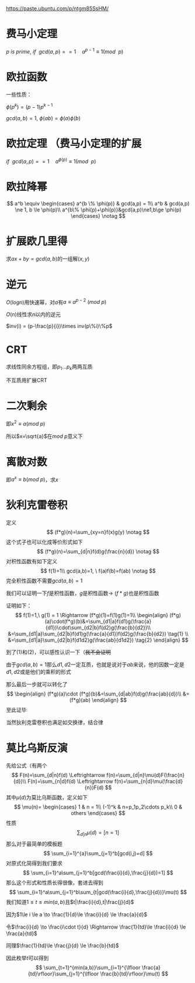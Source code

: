 https://paste.ubuntu.com/p/ntgm85SsHM/
# 费马小定理

$p\ is \ prime,\ if \ \ gcd(a,p) == 1 \quad a^{p-1}\equiv 1(mod \ \ p)$

# 欧拉函数

一些性质：

$\phi(p^k)=(p-1)p^{k-1}$

$gcd(a,b)=1,\ \phi(ab)=\phi(a)\phi(b)$

# 欧拉定理 （费马小定理的扩展

$if \ \ gcd(a,p)==1 \quad a^{\phi(p)}\equiv1(mod \ \ p)$

# 欧拉降幂

$$
a^b \equiv 
\begin{cases}
a^{b \% \phi(p)} & gcd(a,p) = 1\\
a^b & gcd(a,p) \ne 1, b \le \phi(p)\\
a^{b\% \phi(p)+\phi(p)}&gcd(a,p)\ne1,b\ge \phi(p)
\end{cases} \notag
$$

# 扩展欧几里得

求$ax+by=gcd(a,b)$的一组解$(x,y)$

# 逆元

$O(logn)$用快速幂，对$a$有$a\equiv a^{p-2} \ (mod\ p)$

$O(n)$线性求$n$以内的逆元

$inv(i) = (p-\frac{p}{i})\times inv(p\%i)\%p$

# CRT

求线性同余方程组，即$p_1 \dots p_k$两两互质

不互质用扩展CRT

# 二次剩余

即$x^2\equiv a(mod \ p)$

所以$x=\sqrt{a}$在$mod \ p$意义下

# 离散对数

即$a^x\equiv b(mod \ p)$，求$x$

# 狄利克雷卷积

定义
$$
(f*g)(n)=\sum_{xy=n}f(x)g(y) \notag
$$
这个式子也可以化成等价形式如下
$$
(f*g)(n)=\sum_{d|n}f(d)g(\frac{n}{d}) \notag
$$
对积性函数有如下定义
$$
f(1)=1\\
gcd(a,b)=1, \ f(a)f(b)=f(ab) \notag
$$
完全积性函数不需要$gcd(a,b)=1$

我们可以证明一下$f$是积性函数，$g$是积性函数$\to\ (f*g)$也是积性函数

证明如下：
$$
f(1)=1,\ g(1) = 1 \Rightarrow (f*g)(1)=f(1)g(1)=1\\
\begin{align} 
(f*g)(a)\cdot(f*g)(b)&=\sum_{d1|a}f(d1)g(\frac{a}{d1})\cdot\sum_{d2|b}f(d2)g(\frac{b}{d2})\\
&=\sum_{d1|a}\sum_{d2|b}f(d1)g(\frac{a}{d1})f(d2)g(\frac{b}{d2}) \tag{1} \\
&=\sum_{d1|a}\sum_{d2|b}f(d1d2)g(\frac{ab}{d1d2}) \tag{2}
\end{align} 
$$

到了(1)和(2)，可以感性认识一下（~~我不会证明~~

由于$gcd(a,b)=1$那么$d1,d2$一定互质，也就是说对于$ab$来说，他的因数一定是$d1,d2$或是他们的乘积的形式

那么最后一步就可以转化了
$$
\begin{align}
(f*g)(a)\cdot (f*g)(b)&=\sum_{d|ab}f(d)g(\frac{ab}{d})\\
&=(f*g)(ab)
\end{align}
$$
至此证毕

当然狄利克雷卷积也满足如交换律，结合律

# 莫比乌斯反演

先给公式（有两个
$$
F(n)=\sum_{d|n}f(d) \Leftrightarrow f(n)=\sum_{d|n}\mu(d)F(\frac{n}{d})\\
F(n)=\sum_{n|d}f(d) \Leftrightarrow f(n)=\sum_{n|d}\mu(\frac{d}{n})F(d)
$$
其中$\mu(d)$为莫比乌斯函数，定义如下
$$
\mu(n)=
\begin{cases}
1 & n = 1\\
(-1)^k & n=p_1p_2\cdots p_k\\
0 & others
\end{cases}
$$
性质
$$
\sum_{d|n}\mu(d)=[n=1]
$$
那么对于最简单的模板题
$$
\sum_{i=1}^{a}\sum_{j=1}^b[gcd(i,j)=d]
$$
对原式化简得到我们要求
$$
\sum_{i=1}^a\sum_{j=1}^b[gcd(\frac{i}{d},\frac{j}{d})=1]
$$
那么这个形式和性质长得很像，套进去得到
$$
\sum_{i=1}^a\sum_{j=1}^b\sum_{t|gcd(\frac{i}{d},\frac{j}{d})}\mu(t)
$$
我们知道$1\le t \le min(a,b)$且$t|\frac{i}{d},t|\frac{j}{d}$

因为$1\le i \le a \to \frac{1}{d}\le \frac{i}{d} \le \frac{a}{d}$

令$\frac{i}{d} \to \frac{i\cdot t}{d} \Rightarrow \frac{1}{td}\le \frac{i}{d} \le \frac{a}{td}$

同理$\frac{1}{td}\le \frac{j}{d} \le \frac{b}{td}$

因此枚举$t$可以得到
$$
\sum_{t=1}^{min(a,b)}\sum_{i=1}^{\lfloor \frac{a}{td}\rfloor}\sum_{j=1}^{\lfloor \frac{b}{td}\rfloor}\mu(t)
$$
